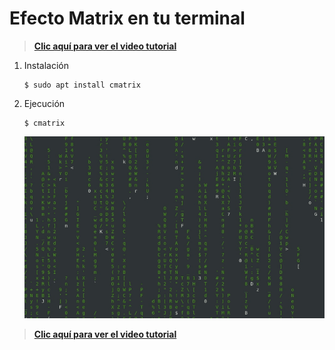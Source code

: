 # Efecto Matrix en tu terminal
>**[Clic aquí para ver el video tutorial](https://www.youtube.com/watch?v=gaUYkyx-6bU "Dale clic sin miedo")**
1. Instalación
   ```
   $ sudo apt install cmatrix
   ```
2. Ejecución
   ```
   $ cmatrix
   ```
   ![](./img/1.png "Tu vives en la Matrix")

>**[Clic aquí para ver el video tutorial](https://www.youtube.com/watch?v=gaUYkyx-6bU "Dale clic sin miedo")**
